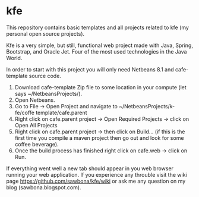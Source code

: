 # kfe
This repository contains basic templates and all projects related to kfe (my personal open source projects).

Kfe is a very simple, but still, functional web project made with Java, Spring, Bootstrap, and Oracle Jet. Four of the most used technologies in the Java World.

In order to start with this project you will only need Netbeans 8.1 and cafe-template source code.

1. Download cafe-template Zip file to some location in your compute (let says ~/NetbeansProjects/).
1. Open Netbeans.
1. Go to File -> Open Project and navigate to ~/NetbeansProjects/k-fe/coffe template/cafe.parent
1. Right click on cafe.parent project -> Open Required Projects -> click on Open All Projects
1. Right click on cafe.parent project -> then click on Build... (if this is the first time you compile a maven project then go out and look for some coffee beverage). 
1. Once the build process has finished right click on cafe.web -> click on Run.

If everything went well a new tab should appear in you web browser running your web application.
If you experience any throuble visit the wiki page https://github.com/sawbona/kfe/wiki or ask me any question on my blog (sawbona.blogspot.com).

